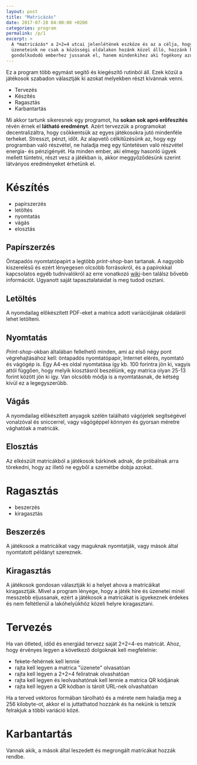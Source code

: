```yaml
---
layout: post
title: "Matricázás"
date: 2017-07-28 04:00:00 +0200
categories: program
permalink: /p/1
excerpt: >
  A *matricázás* a 2+2=4 utcai jelenlétének eszköze és az a célja, hogy az
  üzeneteink ne csak a közösségi oldalakon hozánk közel álló, hozzánk hasonlóan
  gondolkododó emberhez jussanak el, hanem mindenkihez aki fogékony azokra.
---
```

Ez a program több egymást segítő és kiegészítő rutinból áll. Ezek közül a
játékosok szabadon választják ki azokat melyekben részt kívánnak venni.

* Tervezés
* Készítés
* Ragasztás
* Karbantartás

Mi akkor tartunk sikeresnek egy programot, ha **sokan sok apró erőfeszítés**
révén érnek el **látható eredményt**. Azért tervezzük a programokat
decentralizáltra, hogy csökkentsük az egyes játékosokra jutó mindenféle
terheket. Stresszt, pénzt, időt. Az alapvető célkitűzésünk az, hogy egy
programban való részvétel, ne haladja meg egy tüntetésen való részvétel energia-
és pénzigényét. Ha minden ember, aki elmegy hasonló ügyek mellett tüntetni,
részt vesz a játékban is, akkor meggyőződésünk szerint látványos eredményeket
érhetünk el.

# Készítés

* papírszerzés
* letöltés
* nyomtatás
* vágás
* elosztás

## Papírszerzés

Öntapadós nyomtatópapírt a legtöbb *print-shop*-ban tartanak. A nagyobb
kiszerelésű és ezért lényegesen olcsóbb forrásokról, és a papírokkal kapcsolatos
egyéb tudnivalókról az erre vonatkozó [wiki][paper-wiki]-ben találsz bővebb
információt. Ugyanott saját tapasztalataidat is meg tudod osztani.

## Letöltés

A nyomdailag előkészített PDF-eket a matrica adott variációjának
oldaláról lehet letölteni.

## Nyomtatás

*Print-shop*-okban általában fellelhető minden, ami az első négy pont
végrehajtásához kell: öntapadós nyomtatópapír, Internet elérés, nyomtató és
vágógép is. Egy A4-es oldal nyomtatása így kb. 100 forintra jön ki, vagyis
attól függően, hogy melyik kiosztásról beszélünk, egy matrica olyan 25-13
forint között jön ki így. Van olcsóbb módja is a nyomtatásnak, de kétség kívül
ez a legegyszerűbb.

## Vágás

A nyomdailag előkészített anyagok szélén található vágójelek segítségével
vonalzóval és sniccerrel, vagy vágógéppel könnyen és gyorsan méretre vághatóak a
matricák.

## Elosztás

Az elkészült matricákból a játékosok bárkinek adnak, de próbálnak arra
törekedni, hogy az illető ne egyből a szemétbe dobja azokat.

# Ragasztás

* beszerzés
* kiragasztás

## Beszerzés

A játékosok a matricáikat vagy maguknak nyomtatják, vagy mások által nyomtatott
példányt szereznek.

## Kiragasztás

A játékosok gondosan választják ki a helyet ahova a matricáikat kiragasztják.
Mivel a program lényege, hogy a játék híre és üzenetei minél messzebb
eljussanak, ezért a játékosok a matricákat is igyekeznek érdekes és nem
feltétlenül a lakóhelyükhöz közeli helyre kiragasztani.

# Tervezés

Ha van ötleted, időd és energiád tervezz saját 2+2=4-es matricát. Ahoz, hogy
érvényes legyen a következő dolgoknak kell megfelelnie:

* fekete-fehérnek kell lennie
* rajta kell legyen a matrica "üzenete" olvasatóan
* rajta kell legyen a 2+2=4 feliratnak olvashatóan
* rajta kell legyen és leolvashatónak kell lennie a matrica QR kódjának
* rajta kell legyen a QR kódban is tárolt URL-nek olvashatóan

Ha a terved vektoros formában tárolható és a mérete nem haladja meg a 256
kilobyte-ot, akkor el is juttathatod hozzánk és ha nekünk is tetszik felrakjuk a
többi variáció közé.

# Karbantartás

Vannak akik, a mások által leszedett és megrongált matricákat hozzák rendbe.

[paper-wiki]: https://github.com/2m2a4/2m2a4.github.io/wiki/Pap%C3%ADrok-beszerz%C3%A9se
